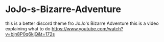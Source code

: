 # JoJo-s-Bizarre-Adventure
this is a better discord theme fro JoJo's Bizarre Adventure 
this is a video explaining what to do https://www.youtube.com/watch?v=bjn8P0q6kjQ&t=172s
